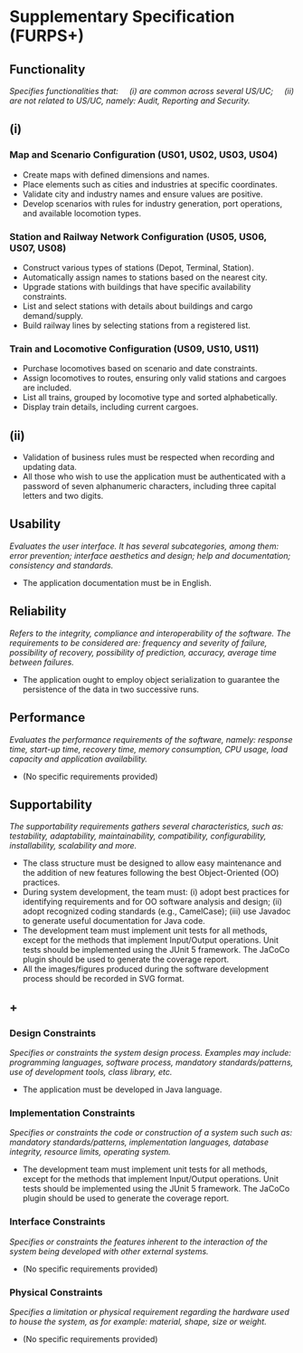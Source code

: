 # Supplementary Specification (FURPS+)

## Functionality

_Specifies functionalities that:
&nbsp; &nbsp; (i) are common across several US/UC;
&nbsp; &nbsp; (ii) are not related to US/UC, namely: Audit, Reporting and Security._

## (i)

### Map and Scenario Configuration (US01, US02, US03, US04)
- Create maps with defined dimensions and names.
- Place elements such as cities and industries at specific coordinates.
- Validate city and industry names and ensure values are positive.
- Develop scenarios with rules for industry generation, port operations, and available locomotion types.

### Station and Railway Network Configuration (US05, US06, US07, US08)
- Construct various types of stations (Depot, Terminal, Station).
- Automatically assign names to stations based on the nearest city.
- Upgrade stations with buildings that have specific availability constraints.
- List and select stations with details about buildings and cargo demand/supply.
- Build railway lines by selecting stations from a registered list.

### Train and Locomotive Configuration (US09, US10, US11)
- Purchase locomotives based on scenario and date constraints.
- Assign locomotives to routes, ensuring only valid stations and cargoes are included.
- List all trains, grouped by locomotive type and sorted alphabetically.
- Display train details, including current cargoes.


## (ii)
- Validation of business rules must be respected when recording and updating data.
- All those who wish to use the application must be authenticated with a password of seven alphanumeric characters, including three capital letters and two digits.

## Usability

_Evaluates the user interface. It has several subcategories,
among them: error prevention; interface aesthetics and design; help and
documentation; consistency and standards._

- The application documentation must be in English.

## Reliability

_Refers to the integrity, compliance and interoperability of the software. The requirements to be considered are: frequency and severity of failure, possibility of recovery, possibility of prediction, accuracy, average time between failures._

- The application ought to employ object serialization to guarantee the persistence of the data in two successive runs.

## Performance

_Evaluates the performance requirements of the software, namely: response time, start-up time, recovery time, memory consumption, CPU usage, load capacity and application availability._

- (No specific requirements provided)

## Supportability

_The supportability requirements gathers several characteristics, such as:
testability, adaptability, maintainability, compatibility,
configurability, installability, scalability and more._

- The class structure must be designed to allow easy maintenance and the addition of new features following the best Object-Oriented (OO) practices.
- During system development, the team must: (i) adopt best practices for identifying requirements and for OO software analysis and design; (ii) adopt recognized coding standards (e.g., CamelCase); (iii) use Javadoc to generate useful documentation for Java code.
- The development team must implement unit tests for all methods, except for the methods that implement Input/Output operations. Unit tests should be implemented using the JUnit 5 framework. The JaCoCo plugin should be used to generate the coverage report.
- All the images/figures produced during the software development process should be recorded in SVG format.

## +

### Design Constraints

_Specifies or constraints the system design process. Examples may include: programming languages, software process, mandatory standards/patterns, use of development tools, class library, etc._

- The application must be developed in Java language.

### Implementation Constraints

_Specifies or constraints the code or construction of a system such
such as: mandatory standards/patterns, implementation languages,
database integrity, resource limits, operating system._

- The development team must implement unit tests for all methods, except for the methods that implement Input/Output operations. Unit tests should be implemented using the JUnit 5 framework. The JaCoCo plugin should be used to generate the coverage report.

### Interface Constraints

_Specifies or constraints the features inherent to the interaction of the
system being developed with other external systems._

- (No specific requirements provided)

### Physical Constraints

_Specifies a limitation or physical requirement regarding the hardware used to house the system, as for example: material, shape, size or weight._

- (No specific requirements provided)